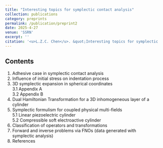 ```yaml
---
title: "Interesting topics for symplectic contact analysis"
collection: publications
category: preprints
permalink: /publication/preprint2
date: 2025-4-27
venue: 'SSRN'
excerpt: ''
citation: '<u>L.Z.C. Chen</u>. &quot;Interesting topics for symplectic contact analysis. &quot; <i>SSRN</i>, 2025. http://dx.doi.org/10.2139/ssrn.5232738'
---
```


<!---
paperurl: 'http://chainjackson.github.io/Chain.github.io/files/preprint1.pdf'
--->

## Contents
1.	Adhesive case in symplectic contact analysis
2.	Influence of initial stress on indentation process
3.	3D symplectic expansion in spherical coordinates <br>
	3.1	Appendix A <br>
	3.2	Appendix B
4.	Dual Hamiltonian Transformation for a 3D inhomogeneous layer of a cylinder
5.	Symplectic formulism for coupled physical multi-fields <br>
  5.1	Linear piezoelectric cylinder <br>
  5.2	Compressible soft electroactive cylinder
6.	Classification of operators and transformations
7.	Forward and inverse problems via FNOs (data generated with symplectic analysis)
8.	References

